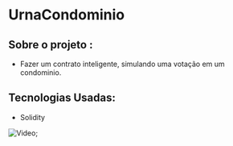 # UrnaCondominio
## Sobre o projeto :
 - Fazer um contrato inteligente, simulando uma votação em um condominio.

## Tecnologias Usadas:
 - Solidity

 
![Video]({(https://www.youtube.com/watch?v=NQix9VJ1hdI)} "SmartContract - Votação");

